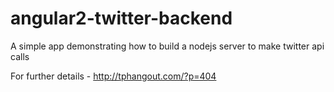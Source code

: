 # angular2-twitter-backend
A simple app demonstrating how to build a nodejs server to make twitter api calls

For further details - http://tphangout.com/?p=404
